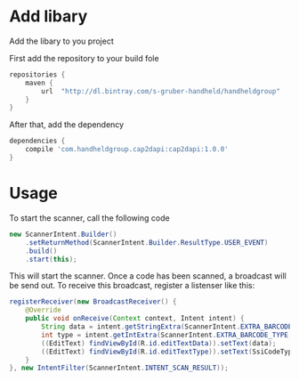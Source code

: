 Add libary
=====
Add the libary to you project

First add the repository to your build fole

```gradle
repositories {
    maven {
        url  "http://dl.bintray.com/s-gruber-handheld/handheldgroup"
    }
}
```

After that, add the dependency
```gradle
dependencies {
    compile 'com.handheldgroup.cap2dapi:cap2dapi:1.0.0'
}
```

Usage
=====
To start the scanner, call the following code
```java
new ScannerIntent.Builder()
    .setReturnMethod(ScannerIntent.Builder.ResultType.USER_EVENT)
    .build()
    .start(this);
```

This will start the scanner. Once a code has been scanned, a broadcast will be send out. To receive this broadcast, register a listenser like this:
```java
registerReceiver(new BroadcastReceiver() {
    @Override
    public void onReceive(Context context, Intent intent) {
        String data = intent.getStringExtra(ScannerIntent.EXTRA_BARCODE_DATA);
        int type = intent.getIntExtra(ScannerIntent.EXTRA_BARCODE_TYPE, 0);
        ((EditText) findViewById(R.id.editTextData)).setText(data);
        ((EditText) findViewById(R.id.editTextType)).setText(SsiCodeTypes.getName(type) + " (" + type + ")");
    }
}, new IntentFilter(ScannerIntent.INTENT_SCAN_RESULT));
```
